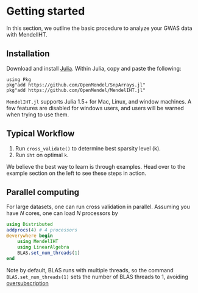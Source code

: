 
# Getting started

In this section, we outline the basic procedure to analyze your GWAS data with MendelIHT. 

## Installation

Download and install [Julia](https://julialang.org/downloads/). Within Julia, copy and paste the following:
```
using Pkg
pkg"add https://github.com/OpenMendel/SnpArrays.jl"
pkg"add https://github.com/OpenMendel/MendelIHT.jl"
```
`MendelIHT.jl` supports Julia 1.5+ for Mac, Linux, and window machines. A few features are disabled for windows users, and users will be warned when trying to use them.

## Typical Workflow

1. Run `cross_validate()` to determine best sparsity level (k).
2. Run `iht` on optimal `k`.

We believe the best way to learn is through examples. Head over to the example section on the left to see these steps in action. 

## Parallel computing

For large datasets, one can run cross validation in parallel. Assuming you have $N$ cores, one can load $N$ processors by
```julia
using Distributed
addprocs(4) # 4 processors
@everywhere begin
    using MendelIHT
    using LinearAlgebra
    BLAS.set_num_threads(1)
end
```
Note by default, BLAS runs with multiple threads, so the command `BLAS.set_num_threads(1)` sets the number of BLAS threads to 1, avoiding [oversubscription](https://ieeexplore.ieee.org/document/5470434)

